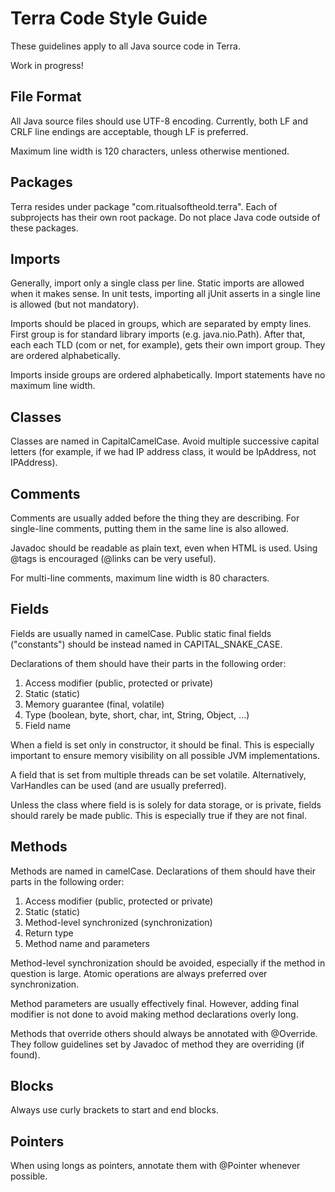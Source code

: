 # Terra Code Style Guide
These guidelines apply to all Java source code in Terra.

Work in progress!

## File Format
All Java source files should use UTF-8 encoding. Currently, both LF and CRLF
line endings are acceptable, though LF is preferred.

Maximum line width is 120 characters, unless otherwise mentioned.

## Packages
Terra resides under package "com.ritualsoftheold.terra". Each of subprojects
has their own root package. Do not place Java code outside of these packages.

## Imports
Generally, import only a single class per line. Static imports are allowed
when it makes sense. In unit tests, importing all jUnit asserts in a single
line is allowed (but not mandatory).

Imports should be placed in groups, which are separated by empty lines.
First group is for standard library imports (e.g. java.nio.Path). After
that, each each TLD (com or net, for example), gets their own import group.
They are ordered alphabetically.

Imports inside groups are ordered alphabetically. Import statements have no
maximum line width.

## Classes
Classes are named in CapitalCamelCase. Avoid multiple successive capital
letters (for example, if we had IP address class, it would be IpAddress,
not IPAddress).

## Comments
Comments are usually added before the thing they are describing. For
single-line comments, putting them in the same line is also allowed.

Javadoc should be readable as plain text, even when HTML is used. Using
@tags is encouraged (@links can be very useful).

For multi-line comments, maximum line width is 80 characters.

## Fields
Fields are usually named in camelCase. Public static final fields
("constants") should be instead named in CAPITAL\_SNAKE\_CASE.

Declarations of them should have their parts in the following order:

1. Access modifier (public, protected or private)
2. Static (static)
3. Memory guarantee (final, volatile)
4. Type (boolean, byte, short, char, int, String, Object, ...)
5. Field name

When a field is set only in constructor, it should be final. This is especially
important to ensure memory visibility on all possible JVM implementations.

A field that is set from multiple threads can be set volatile. Alternatively,
VarHandles can be used (and are usually preferred).

Unless the class where field is is solely for data storage, or is private,
fields should rarely be made public. This is especially true if they are not
final.

## Methods
Methods are named in camelCase. Declarations of them should have their parts
in the following order:
1. Access modifier (public, protected or private)
2. Static (static)
3. Method-level synchronized (synchronization)
4. Return type
5. Method name and parameters

Method-level synchronization should be avoided, especially if the method in
question is large. Atomic operations are always preferred over synchronization.

Method parameters are usually effectively final. However, adding final modifier
is not done to avoid making method declarations overly long.

Methods that override others should always be annotated with @Override. They
follow guidelines set by Javadoc of method they are overriding (if found).

## Blocks
Always use curly brackets to start and end blocks.

## Pointers
When using longs as pointers, annotate them with @Pointer whenever possible.